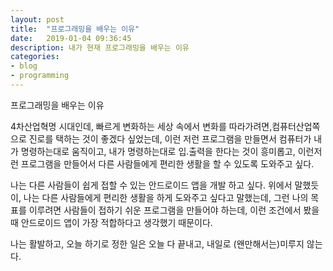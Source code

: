 ```yaml
---
layout: post
title:  "프로그래밍을 배우는 이유"
date:   2019-01-04 09:36:45
description: 내가 현재 프로그래밍을 배우는 이유
categories:         
- blog
- programming
---
```


프로그래밍을 배우는 이유

4차산업혁명 시대인데, 빠르게 변화하는 세상 속에서 변화를 따라가려면,컴퓨터산업쪽으로 진로를 택하는 것이 좋겠다 싶었는데, 이런 저런 프로그램을 만들면서 컴퓨터가 내가 명령하는대로 움직이고, 내가 명령하는대로 입.출력을 한다는 것이 흥미롭고, 이런저런 프로그램을 만들어서 다른 사람들에게 편리한 생활을 할 수 있도록 도와주고 싶다.

나는 다른 사람들이 쉽게 접할 수 있는 안드로이드 앱을 개발 하고 싶다. 위에서 말했듯이, 나는 다른 사람들에게 편리한 생활을 하게 도와주고 싶다고 말했는데, 그런 나의 목표를 이루려면 사람들이 접하기 쉬운 프로그램을 만들어야 하는데, 이런 조건에서 봤을 때 안드로이드 앱이 가장 적합하다고 생각했기 때문이다.

나는 활발하고, 오늘 하기로 정한 일은 오늘 다 끝내고, 내일로 (왠만해서는)미루지 않는다.



